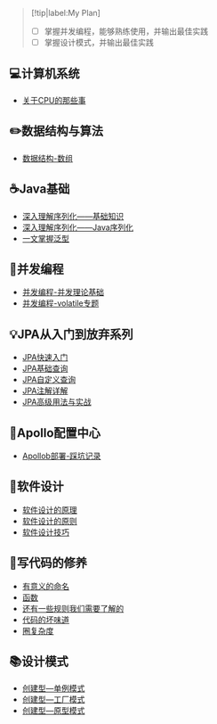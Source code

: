 > [!tip|label:My Plan]
>
> - [ ]  掌握并发编程，能够熟练使用，并输出最佳实践
> - [ ] 掌握设计模式，并输出最佳实践

## 💻计算机系统

- [关于CPU的那些事](计算机基础/关于CPU的那些事.md)

## ✏️数据结构与算法

- [数据结构-数组](数据结构与算法/数据结构-数组.md)

## ☕Java基础

- [深入理解序列化——基础知识](编程语言/深入理解序列化——基础知识.md)
- [深入理解序列化——Java序列化](编程语言/深入理解序列化——Java序列化.md)
- [一文掌握泛型](编程语言/一文掌握泛型.md)

## 🎨并发编程

- [并发编程-并发理论基础](编程语言/并发编程—并发理论基础.md)
- [并发编程-volatile专题](编程语言/并发编程-volatile专题.md)

## 💡JPA从入门到放弃系列

- [JPA快速入门](Spring/JPA从入门到放弃系列/JPA快速入门.md)
- [JPA基础查询](Spring/JPA从入门到放弃系列/JPA基础查询.md)
- [JPA自定义查询](Spring/JPA从入门到放弃系列/JPA自定义查询.md)
- [JPA注解详解](Spring/JPA从入门到放弃系列/JPA注解详解.md)
- [JPA高级用法与实战](Spring/JPA从入门到放弃系列/JPA高级用法与实战.md)

## 🔧Apollo配置中心

- [Apollob部署-踩坑记录](微服务/配置中心/apollo-踩坑记录.md)

## 🍉软件设计

- [软件设计的原理](程序设计/软件设计的原理.md)
- [软件设计的原则](程序设计/软件设计原则.md)
- [软件设计技巧](程序设计/软件设计技巧.md)

## 📐写代码的修养

- [有意义的命名](程序设计/有意义的命名.md)
- [函数](程序设计/函数.md)
- [还有一些规则我们需要了解的](程序设计/还有一些规则我们需要了解的.md)
- [代码的坏味道](程序设计/代码的坏味道.md)
- [圈复杂度](程序设计/圈复杂度.md)

## 📚设计模式

- [创建型—单例模式](程序设计/设计模式—单例模式.md)
- [创建型—工厂模式](程序设计/设计模式—工厂模式.md)
- [创建型—原型模式](程序设计/设计模式—原型模式.md)